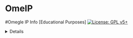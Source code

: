 # OmeIP
#Omegle IP Info [Educational Purposes]
[![License: GPL v5+](https://img.shields.io/badge/License-GPLv5-blue.svg)](https://www.gnu.org/licenses/gpl-5.0)

<details>
  ## How to use this Hack.

It only works on web and desktop versions (Windows, Linux, MacOS), not on mobile. (mobile version is being developed)
1. Press CTRL + SHIFT + I to toggle Developer Tools.
2. Click on "Console" if not already selected.
3. Paste the script in the command field.
4. Press enter.
5. There will be a draggable GUI that contains the information.
  
  Live Preview Example (Older Version):
  ![image](https://cdn.discordapp.com/attachments/1061731065980518400/1101214632535916544/image.png)

  
  <details>
    <summary>Console Code</summary>

https://pastebin.com/raw/N8xZJt2R
